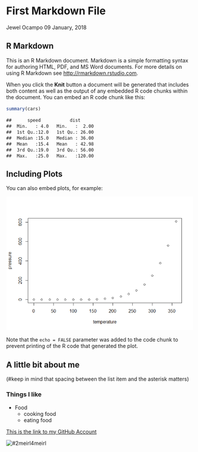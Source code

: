 First Markdown File
================
Jewel Ocampo
09 January, 2018

R Markdown
----------

This is an R Markdown document. Markdown is a simple formatting syntax for authoring HTML, PDF, and MS Word documents. For more details on using R Markdown see <http://rmarkdown.rstudio.com>.

When you click the **Knit** button a document will be generated that includes both content as well as the output of any embedded R code chunks within the document. You can embed an R code chunk like this:

``` r
summary(cars)
```

    ##      speed           dist       
    ##  Min.   : 4.0   Min.   :  2.00  
    ##  1st Qu.:12.0   1st Qu.: 26.00  
    ##  Median :15.0   Median : 36.00  
    ##  Mean   :15.4   Mean   : 42.98  
    ##  3rd Qu.:19.0   3rd Qu.: 56.00  
    ##  Max.   :25.0   Max.   :120.00

Including Plots
---------------

You can also embed plots, for example:

![](first_markdown_files/figure-markdown_github/pressure-1.png)

Note that the `echo = FALSE` parameter was added to the code chunk to prevent printing of the R code that generated the plot.

A little bit about me
---------------------

(\#keep in mind that spacing between the list item and the asterisk matters)

### Things I like

-   Food
    -   cooking food
    -   eating food

[This is the link to my GitHub Account](https://github.com/jjewel-ocampo)

![\#2meirl4meirl](https://imgs.xkcd.com/comics/honest.png)
